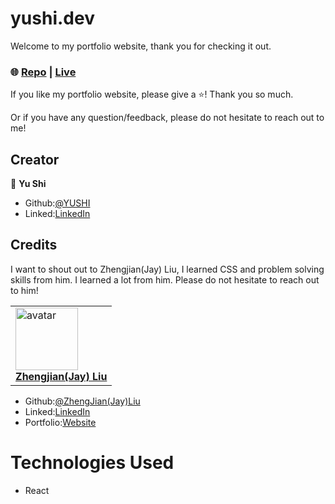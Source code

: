 # yushi.dev

Welcome to my portfolio website, thank you for checking it out. 

### 🌐 [Repo](https://github.com/yushi1007/portfolio-website) | [Live](https://www.yushi.dev/) 

If you like my portfolio website, please give a ⭐️! Thank you so much.

Or if you have any question/feedback, please do not hesitate to reach out to me! 

## Creator

👤 **Yu Shi**

- Github:[@YUSHI](https://github.com/yushi1007) 
- Linked:[LinkedIn](https://www.linkedin.com/in/yushi95/)

## Credits

I want to shout out to Zhengjian(Jay) Liu, I learned CSS and problem solving skills from him. I learned a lot from him. Please do not hesitate to reach out to him!

<table>
    <tr>
        <td><a href="https://zhengjianliu.com/"><img src="https://raw.githubusercontent.com/yushi1007/portfolio/dev/src/images/zhengjianliu.png" width="100px;" alt="avatar"/><br/><b>Zhengjian(Jay) Liu</b></a><br/></td>
    </tr>
</table>

- Github:[@ZhengJian(Jay)Liu](https://github.com/zhengjianliu) 
- Linked:[LinkedIn](https://www.linkedin.com/in/zhengjian-jay-liu-33776553/)
- Portfolio:[Website](https://zhengjianliu.com/)

# Technologies Used

- React

